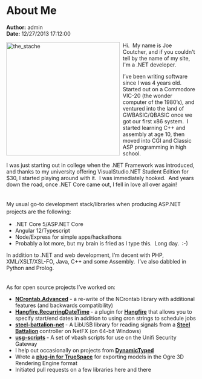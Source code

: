 # About Me

**Author:** admin
<br/>**Date:** 12/27/2013 17:12:00

<p><img style="display: inline; float: left; margin-right: 8px; border-width: 0px;" title="the_stache" src="/image.axd?picture=the_stache_thumb.jpg" alt="the_stache" width="300" height="300" border="0" /></p>
<p>Hi.&nbsp; My name is Joe Coutcher, and if you couldn't tell by the name of my site, I'm a .NET developer.</p>
<p>I&rsquo;ve been writing software since I was 4 years old.&nbsp; Started out on a Commodore VIC-20 (the wonder computer of the 1980&rsquo;s), and ventured into the land of GWBASIC/QBASIC once we got our first x86 system.&nbsp; I started learning C++ and assembly at age 10, then moved into CGI and Classic ASP programming in high school.</p>
<p>I was just starting out in college when the .NET Framework was introduced, and thanks to my university offering VisualStudio.NET Student Edition for $30, I started playing around with it.&nbsp; I was immediately hooked.&nbsp; And years down the road, once&nbsp;.NET Core came out, I fell in love all over again!</p>
<p style="clear: both;"><span style="line-height: 1.42857;"><br />My usual go-to development stack/libraries when producing ASP.NET projects are the following:</span></p>
<ul>
<li>.NET Core 5/ASP.NET Core</li>
<li>Angular 12/Typescript</li>
<li>Node/Express for simple apps/hackathons</li>
<li>Probably a lot more, but my brain is fried as I type this.&nbsp; Long day.&nbsp; :-)</li>
</ul>
<p>In addition to .NET and web development, I&rsquo;m decent with PHP, XML/XSLT/XSL-FO, Java, C++ and some Assembly.&nbsp; I&rsquo;ve also dabbled in Python and Prolog.<br /><br /><br />As for open source projects I&rsquo;ve worked on:</p>
<ul>
<li><strong><a href="https://github.com/jcoutch/NCrontab-Advanced" target="_blank">NCrontab.Advanced</a></strong> - a re-write of the NCrontab library with additional features (and backwards compatibility)</li>
<li><strong><a href="https://github.com/jcoutch/Hangfire.RecurringDateRange" target="_blank">Hangfire.RecurringDateTime</a>&nbsp;</strong>- a plugin for <strong><a href="https://github.com/HangfireIO/Hangfire/" target="_blank">Hangfire</a></strong> that allows you to specify start/end dates in addition to using cron strings to schedule jobs</li>
<li><strong><a href="https://github.com/jcoutch/steel-battalion-net" target="_blank">steel-battalion-net</a> </strong>- A LibUSB library for reading signals from a <strong><a href="https://en.wikipedia.org/wiki/Steel_Battalion" target="_blank">Steel Battalion</a> </strong>controller on NetFX (on 64-bit Windows)</li>
<li><strong><a href="https://github.com/jcoutch/usg-scripts" target="_blank">usg-scripts</a> </strong>-&nbsp;A set of&nbsp;vbash scripts for use on the Unifi Security Gateway</li>
<li>I help out occasionally on projects from <strong><a href="https://github.com/DynamicTyped" target="_blank">DynamicTyped</a></strong></li>
<li>Wrote a <strong><a href="http://www.ogre3d.org/tikiwiki/tiki-index.php?page=TrueSpace+Exporter" target="_blank">plug-in for TrueSpace</a></strong> for exporting models in the Ogre 3D Rendering Engine format</li>
<li>Initiated pull requests on a few libraries here and there</li>
</ul>
<p>&nbsp;</p>
